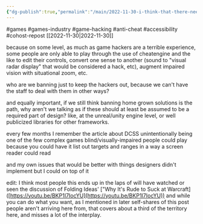 ```yaml
---
{"dg-publish":true,"permalink":"/main/2022-11-30-i-think-that-there-needs-to-be-more-thinking-and-discussion-on-anti-cheat-game-hacking-and-accessibility/","noteIcon":""}
---
```


#games #games-industry #game-hacking #anti-cheat #accessibility #cohost-repost 
[[2022-11-30\|2022-11-30]]

because on some level, as much as game hackers are a terrible experience, some people are only able to play through the use of cheatengine and the like to edit their controls, convert one sense to another (sound to "visual radar display" that would be considered a hack, etc), augment impaired vision with situational zoom, etc.

who are we banning just to keep the hackers out, because we can't have the staff to deal with them in other ways?

and equally important, if we still think banning home grown solutions is the path, why aren't we talking as if these should at least be assumed to be a required part of design? like, at the unreal/unity engine level, or well publicized libraries for other frameworks.

every few months I remember the article about DCSS unintentionally being one of the few complex games blind/visually-impaired people could play because you could have it list out targets and ranges in a way a screen reader could read

and my own issues that would be better with things designers didn't implement but I could on top of it

edit: I think most people this ends up in the laps of will have watched or seen the discussion of Folding Ideas' ["Why It's Rude to Suck at Warcraft] ([https://youtu.be/BKP1I7IocYU](https://youtu.be/BKP1I7IocYU)) and while you can do what you want, as I mentioned in later self-shares of this post people aren't arriving here from, that covers about a third of the territory here, and misses a lot of the interplay.